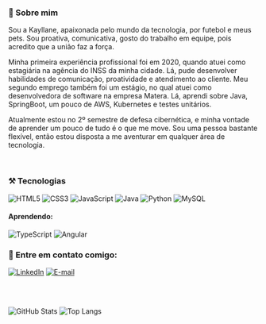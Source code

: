 <div>

### 🚀 Sobre mim
<p>Sou a Kayllane, apaixonada pelo mundo da tecnologia, por futebol e meus pets. Sou proativa, comunicativa, gosto do trabalho em equipe, pois acredito que a união faz a força.

Minha primeira experiência profissional foi em 2020, quando atuei como estagiária na agência do INSS da minha cidade. Lá, pude desenvolver habilidades de comunicação, proatividade e atendimento ao cliente. Meu segundo emprego também foi um estágio, no qual atuei como desenvolvedora de software na empresa Matera. Lá, aprendi sobre Java, SpringBoot, um pouco de AWS, Kubernetes e testes unitários.

Atualmente estou no 2º semestre de defesa cibernética, e minha vontade de aprender um pouco de tudo é o que me move. Sou uma pessoa bastante flexível, então estou disposta a me aventurar em qualquer área de tecnologia.</p>
</div>


<div style="display: inline_block"><br>

### ⚒️ Tecnologias
![HTML5](https://img.shields.io/badge/HTML5-000?style=for-the-badge&logo=html5)
![CSS3](https://img.shields.io/badge/CSS3-000?style=for-the-badge&logo=css3&logoColor=264CE4)
![JavaScript](https://img.shields.io/badge/JavaScript-000?style=for-the-badge&logo=javascript)
![Java](https://img.shields.io/badge/Java-000?style=for-the-badge&logo=java)
![Python](https://img.shields.io/badge/Python-000?style=for-the-badge&logo=python)
![MySQL](https://img.shields.io/badge/MySQL-000?style=for-the-badge&logo=mysql&logoColor=005C84)

#### Aprendendo:
![TypeScript](https://img.shields.io/badge/TypeScript-000?style=for-the-badge&logo=typescript)
![Angular](https://img.shields.io/badge/Angular-000?style=for-the-badge&logo=angular&logoColor=C3002F)
</div>



<div style="display: inline_block">
  
### 🔗 Entre em contato comigo:
  
[![LinkedIn](https://img.shields.io/badge/LinkedIn-000?style=for-the-badge&logo=linkedin&logoColor=midnight-purple)](https://www.linkedin.com/in/kayllane-pina/) 
[![E-mail](https://img.shields.io/badge/-Email-000?style=for-the-badge&logo=microsoft-outlook&logoColor=007BFF)](mailto:kayllanegfpina@gmail.com)
</div>

<br>



<div style="display: inline_block"><br>
  
   ![GitHub Stats](https://github-readme-stats.vercel.app/api?username=KayllaneGPina&theme=midnight-purple&show_icons=true&rank_icon=github) 
   ![Top Langs](https://github-readme-stats-git-masterrstaa-rickstaa.vercel.app/api/top-langs/?username=KayllaneGPina&layout=compact&theme=midnight-purple&show_icons=true&card_width=400px)
   
</div>

